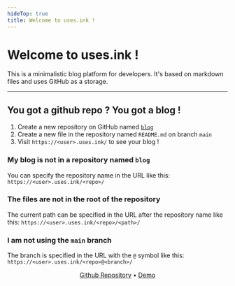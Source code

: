 ```yaml
---
hideTop: true
title: Welcome to uses.ink !
---
```


# Welcome to uses.ink !

This is a minimalistic blog platform for developers. It's based on markdown files and uses GitHub as a storage.

---

## You got a github repo ? You got a blog !

1. Create a new repository on GitHub named [`blog`](https://github.com/new?name=blog)
2. Create a new file in the repository named `README.md` on branch `main`
3. Visit `https://<user>.uses.ink/` to see your blog !

### My blog is not in a repository named `blog`

You can specify the repository name in the URL like this: `https://<user>.uses.ink/<repo>/`

### The files are not in the root of the repository

The current path can be specified in the URL after the repository name like this: `https://<user>.uses.ink/<repo>/<path>/`

### I am not using the `main` branch

The branch is specified in the URL with the `@` symbol like this: `https://<user>.uses.ink/<repo>@<branch>/`

<p align="center">
    <a href="https://github.com/cestef/uses.ink">Github Repository</a> • <a href="https://cestef.uses.ink/">Demo</a>
</p>
